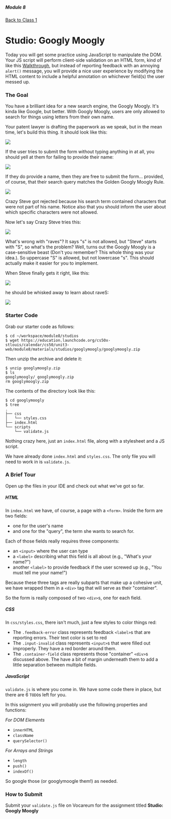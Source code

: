 ##### Module 8

[Back to Class 1](../../class1)

# Studio: Googly Moogly

Today you will get some practice using JavaScript to manipulate the DOM. Your JS script will perform client-side validation on an HTML form, kind of like this <a href="https://www.youtube.com/watch?v=r2iaKDH79oQ&index=8&list=PLhQjrBD2T382FjybRNOXyEdsjP9CNKJgb" target="_blank">Walkthrough</a>, but instead of reporting feedback with an annoying `alert()` message, you will provide a nice user experience by modifying the HTML content to include a helpful annotation on whichever field(s) the user messed up.

### The Goal

You have a brilliant idea for a new search engine, the Googly Moogly. It's kinda like Google, but better. With Googly Moogly, users are only allowed to search for things using letters from their own name. 

Your patent lawyer is drafting the paperwork as we speak, but in the mean time, let's build this thing. It should look like this:

<img src="screenshots/blank.png"/>

If the user tries to submit the form without typing anything in at all, you should yell at them for failing to provide their name:

<img src="screenshots/invalid-noname.png"/>

If they do provide a name, then they are free to submit the form... provided, of course, that their search query matches the Golden Googly Moogly Rule. 

<img src="screenshots/invalid-chars.png"/>

Crazy Steve got rejected because his search term contained characters that were not part of his name. Notice also that you should inform the user about which specific characters were not allowed.

Now let's say Crazy Steve tries this:

<img src="screenshots/invalid-casesensitive.png"/>

What's wrong with "raves"? It says "s" is not allowed, but "Steve" starts with "S", so what's the problem? Well, turns out the Googly Moogly is a case-sensitive beast (Don't you remember? This whole thing was your idea.). So uppercase "S" is allowed, but not lowercase "s". This should actually make it easier for you to implement.

When Steve finally gets it right, like this:

<img src="screenshots/valid.png"/>

he should be whisked away to learn about raveS:

<img src="screenshots/google.png"/>

### Starter Code

Grab our starter code as follows:

```nohighlight
$ cd ~/workspace/module8/studios
$ wget https://education.launchcode.org/cs50x-stlouis/calendar/cs50/unit3-web/module8/materials/studios/googlymoogly/googlymoogly.zip
```

Then unzip the archive and delete it:

```nohighlight
$ unzip googlymoogly.zip
$ ls 
googlymoogly/ googlymoogly.zip
rm googlymoogly.zip
```

The contents of the directory look like this:

```nohighlight
$ cd googlymoogly
$ tree
.
├── css
│   └── styles.css
├── index.html
└── scripts
    └── validate.js
```

Nothing crazy here, just an `index.html` file, along with a stylesheet and a JS script.

We have already done `index.html` and `styles.css`. The only file you will need to work in is `validate.js`.

### A Brief Tour

Open up the files in your IDE and check out what we've got so far.

##### HTML

In `index.html` we have, of course, a page with a `<form>`. Inside the form are two fields:
* one for the user's name 
* and one for the "query", the term she wants to search for. 

Each of those fields really requires three components:
* an `<input>` where the user can type
* a `<label>` describing what this field is all about (e.g., "What's your name?")
* another `<label>` to provide feedback if the user screwed up (e.g., "You must tell me your name!")

Because these three tags are really subparts that make up a cohesive unit, we have wrapped them in a `<div>` tag that will serve as their "container". 

So the form is really composed of two `<div>`s, one for each field.

##### CSS

In `css/styles.css`, there isn't much, just a few styles to color things red:
* The `.feedback-error` class represents feedback `<label>`s that are reporting errors. Their text color is set to red
* The `.input-invalid` class represents `<input>`s that were filled out improperly. They have a red border around them.
* The `.container-field` class represents those "container" `<div>`s discussed above. The have a bit of margin underneath them to add a little separation between multiple fields.


##### JavaScript

`validate.js` is where you come in. We have some code there in place, but there are 6 `TODO`s left for you.

In this ssignment you will probably use the following properties and functions:

*For DOM Elements*
* `innerHTML`
* `className`
* `querySelector()`

*For Arrays and Strings*
* `length`
* `push()`
* `indexOf()`

So google those (or googlymoogle them!) as needed.

### How to Submit

Submit your `validate.js` file on Vocareum for the assignment titled **Studio: Googly Moogly**

